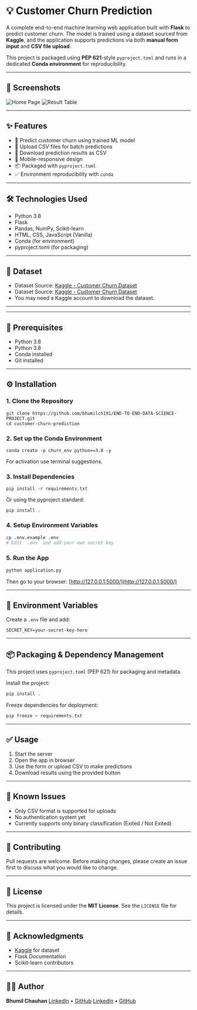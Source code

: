 # 💡 Customer Churn Prediction

A complete end-to-end machine learning web application built with **Flask** to predict customer churn. The model is trained using a dataset sourced from **Kaggle**, and the application supports predictions via both **manual form input** and **CSV file upload**.

This project is packaged using **PEP 621**-style `pyproject.toml` and runs in a dedicated **Conda environment** for reproducibility.

---

## 📸 Screenshots

![Home Page](screenshots/home.png)
![Result Table](screenshots/result.png)

---

## ✨ Features

* 🔮 Predict customer churn using trained ML model
* 📁 Upload CSV files for batch predictions
* 🧾 Download prediction results as CSV
* 📱 Mobile-responsive design
* 📦 Packaged with `pyproject.toml`
* ✅ Environment reproducibility with `conda`

---

## 🛠️ Technologies Used

* Python 3.8
* Flask
* Pandas, NumPy, Scikit-learn
* HTML, CSS, JavaScript (Vanilla)
* Conda (for environment)
* pyproject.toml (for packaging)

---

## 📁 Dataset

* Dataset Source: [Kaggle - Customer Churn Dataset](https://www.kaggle.com/datasets/radheshyamkollipara/bank-customer-churn)
* Dataset Source: [Kaggle - Customer Churn Dataset](https://www.kaggle.com/datasets/radheshyamkollipara/bank-customer-churn)
* You may need a Kaggle account to download the dataset.

---



---

## 🧪 Prerequisites

* Python 3.8
* Python 3.8
* Conda installed
* Git installed

---

## ⚙️ Installation

### 1. Clone the Repository

```windows CMD
git clone https://github.com/bhumilch191/END-TO-END-DATA-SCIENCE-PROJECT.git
cd customer-churn-prediction
```

### 2. Set up the Conda Environment

```Windows CMD
conda create -p churn_env python==3.8 -y
```
For activation use terminal suggestions.

### 3. Install Dependencies

```Windows CMD
pip install -r requirements.txt
```

Or using the pyproject standard:

```Windows CMD
pip install .
```

### 4. Setup Environment Variables

```bash
cp .env.example .env
# Edit `.env` and add your own secret key
```

### 5. Run the App

```bash
python application.py
```

Then go to your browser: [http://127.0.0.1:5000/](http://127.0.0.1:5000/)

---

## 🔐 Environment Variables

Create a `.env` file and add:

```env
SECRET_KEY=your-secret-key-here
```

---

## 📦 Packaging & Dependency Management

This project uses `pyproject.toml` (PEP 621) for packaging and metadata.

Install the project:

```bash
pip install .
```

Freeze dependencies for deployment:

```bash
pip freeze > requirements.txt
```

---

## ✅ Usage

1. Start the server
2. Open the app in browser
3. Use the form or upload CSV to make predictions
4. Download results using the provided button

---

## 🐛 Known Issues

* Only CSV format is supported for uploads
* No authentication system yet
* Currently supports only binary classification (Exited / Not Exited)

---

## 🤝 Contributing

Pull requests are welcome. Before making changes, please create an issue first to discuss what you would like to change.

---

## 📄 License

This project is licensed under the **MIT License**. See the `LICENSE` file for details.

---

## 🤞 Acknowledgments

* [Kaggle](https://www.kaggle.com/) for dataset
* Flask Documentation
* Scikit-learn contributors

---

## 🧑‍💻 Author

**Bhumil Chauhan**
[LinkedIn](https://www.linkedin.com/in/bhumil-chauhan-01a147245/) • [GitHub](https://github.com/bhumilch191)
[LinkedIn](https://www.linkedin.com/in/bhumil-chauhan-01a147245/) • [GitHub](https://github.com/bhumilch191)
